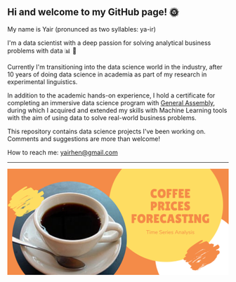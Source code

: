 ## Hi and welcome to my GitHub page! :sun_with_face:

My name is Yair (pronunced as two syllables: ya-ir)

I'm a data scientist with a deep passion for solving analytical business problems with data :bar_chart: :memo: 

Currently I'm transitioning into the data science world in the industry, after 10 years of doing data science in academia as part of my research in experimental linguistics.

In addition to the academic hands-on experience, I hold a certificate for completing an immersive data science program with [General Assembly](https://generalassemb.ly/education/data-science/new-york-city?&topic=&mkt_account_id=1056949875&mkt_campaign_id=1593581982&mkt_ad_group_id=62799259840&mkt_device_type=c&mkt_keyword=+data%20+science%20+general%20+assembly&mkt_matchtype=b&mkt_placement=&mkt_ad_id=550687248151&mkt_network=g&mkt_target_id=kwd-333766301885&mkt_feed_item_id=&utm_source=google&utm_medium=paid-search-bra&utm_campaign=TS:TX:BRA:NYC:BRTP:DAT:DataScience:GeneralAssembly&utm_content=PDP-PT&utm_term=+data%20+science%20+general%20+assembly&gclid=Cj0KCQjwnoqLBhD4ARIsAL5JedJBeYWCu5W7CbKaVbvgvuMhuR1Y1W_oVFMlQb_hpRE2uuHsupbuqzEaAvk8EALw_wcB), during which I acquired and extended my skills with Machine Learning tools with the aim of using data to solve real-world business problems.

This repository contains data science projects I've been working on. Comments and suggestions are more than welcome!

How to reach me: yairhen@gmail.com

---

<img src=https://github.com/yhaendler/yhaendler/blob/main/coffee.png>





<!--
**yhaendler/yhaendler** is a ✨ _special_ ✨ repository because its `README.md` (this file) appears on your GitHub profile.

Here are some ideas to get you started:

- 🔭 I’m currently working on ...
- 🌱 I’m currently learning ...
- 👯 I’m looking to collaborate on ...
- 🤔 I’m looking for help with ...
- 💬 Ask me about ...
- 📫 How to reach me: ...
- 😄 Pronouns: ...
- ⚡ Fun fact: ...
-->
